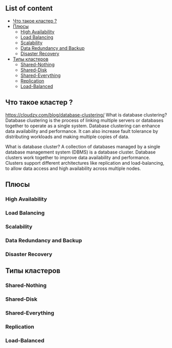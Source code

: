 ## List of content
- [Что такое кластер ?](https://github.com/tabarincev/de-roadmap/blob/main/concepts/sql/Clustering.md#что-такое-кластер-)
- [Плюсы](https://github.com/tabarincev/de-roadmap/blob/main/concepts/sql/Clustering.md#плюсы)
  - [High Availability](https://github.com/tabarincev/de-roadmap/blob/main/concepts/sql/Clustering.md#high-availability)
  - [Load Balancing](https://github.com/tabarincev/de-roadmap/blob/main/concepts/sql/Clustering.md#load-balancing)
  - [Scalability](https://github.com/tabarincev/de-roadmap/blob/main/concepts/sql/Clustering.md#scalability)
  - [Data Redundancy and Backup](https://github.com/tabarincev/de-roadmap/blob/main/concepts/sql/Clustering.md#data-redundancy-and-backup)
  - [Disaster Recovery](https://github.com/tabarincev/de-roadmap/blob/main/concepts/sql/Clustering.md#disaster-recovery)
- [Типы кластеров](https://github.com/tabarincev/de-roadmap/blob/main/concepts/sql/Clustering.md#типы-кластеров)
  - [Shared-Nothing](https://github.com/tabarincev/de-roadmap/blob/main/concepts/sql/Clustering.md#shared-nothing)
  - [Shared-Disk](https://github.com/tabarincev/de-roadmap/blob/main/concepts/sql/Clustering.md#shared-disk)
  - [Shared-Everything](https://github.com/tabarincev/de-roadmap/blob/main/concepts/sql/Clustering.md#shared-everything)
  - [Replication](https://github.com/tabarincev/de-roadmap/blob/main/concepts/sql/Clustering.md#replication)
  - [Load-Balanced](https://github.com/tabarincev/de-roadmap/blob/main/concepts/sql/Clustering.md#load-balanced)
 
## Что такое кластер ?
https://cloudzy.com/blog/database-clustering/
What is database clustering?
Database clustering is the process of linking multiple servers or databases together to operate as a single system. Database clustering can enhance data availability and performance. It can also increase fault tolerance by distributing workloads and making multiple copies of data.

What is database cluster?
A collection of databases managed by a single database management system (DBMS) is a database cluster. Database clusters work together to improve data availability and performance. Clusters support different architectures like replication and load-balancing, to allow data access and high availability across multiple nodes.

## Плюсы
### High Availability
### Load Balancing
### Scalability
### Data Redundancy and Backup
### Disaster Recovery

## Типы кластеров
### Shared-Nothing
### Shared-Disk
### Shared-Everything
### Replication
### Load-Balanced
